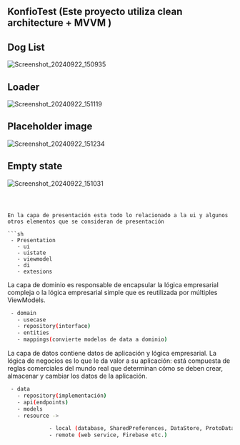 ##  KonfioTest (Este proyecto utiliza clean architecture + MVVM )
## Dog List
![Screenshot_20240922_150935](https://github.com/user-attachments/assets/ed809520-470b-499b-866e-95fd4857e05a)

## Loader
![Screenshot_20240922_151119](https://github.com/user-attachments/assets/42dbda52-d42f-41a8-863a-fb6831c49707)

## Placeholder image
![Screenshot_20240922_151234](https://github.com/user-attachments/assets/68216108-ff2b-42dc-bc1d-879f6b5c6e86)

## Empty state
![Screenshot_20240922_151031](https://github.com/user-attachments/assets/0aa986e7-88ae-4023-bb48-ab602b534867)



```



En la capa de presentación esta todo lo relacionado a la ui y algunos otros elementos que se consideran de presentación

```sh
 - Presentation
   - ui
   - uistate
   - viewmodel
   - di
   - extesions
```
La capa de dominio es responsable de encapsular la lógica empresarial compleja o la lógica empresarial simple que es reutilizada por múltiples ViewModels.
```sh
 - domain
   - usecase
   - repository(interface)
   - entities
   - mappings(convierte modelos de data a dominio)
```
La capa de datos contiene datos de aplicación y lógica empresarial. La lógica de negocios es lo que le da valor a su aplicación: está compuesta de reglas comerciales del mundo real que determinan cómo se deben crear, almacenar y cambiar los datos de la aplicación.
```sh
 - data
   - repository(implementación)
   - api(endpoints)
   - models
   - resource ->

             - local (database, SharedPreferences, DataStore, ProtoDataStore)
             - remote (web service, Firebase etc.)
```





